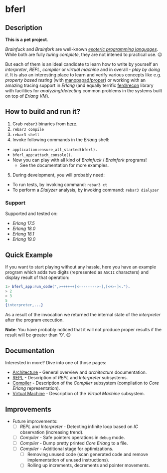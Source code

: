 # bferl

## Description

**This is a pet project**.

*Brainfuck* and *Brainfork* are well-known [*esoteric programming languages*](https://en.wikipedia.org/wiki/Esoteric_programming_language). While both are fully *turing complete*, they are not intened to practical use. :wink:

But each of them is an ideal candidate to learn how to write by yourself an *interpreter*, *REPL*, *compiler* or *virtual machine* and in overall - *play by doing it*. It is also an interesting place to learn and verify various concepts like e.g. *property based testing* (with [manopapad/proper](https://github.com/manopapad/proper)) or working with an amazing tracing support in *Erlang* (and equally terrific [ferd/recon](https://github.com/ferd/recon) library with facilities for *analyzing*/*detecting* common problems in the systems built on top of *Erlang VM*).

## How to build and run it?

1. Grab `rebar3` binaries from [here](https://github.com/rebar/rebar3).
2. `rebar3 compile`
3. `rebar3 shell`
4. Invoke following commands in the *Erlang* shell:
  - `application:ensure_all_started(bferl).`
  - `bferl_app:attach_console().`
  - Now you can play with all kind of *Brainfuck* / *Brainfork* programs!
    - See the documentation for more examples.
5. During development, you will probably need:
  - To run tests, by invoking command: `rebar3 ct`
  - To perform a *Dialyzer* analysis, by invoking command: `rebar3 dialyzer`

### Support

Supported and tested on:

- *Erlang 17.5*
- *Erlang 18.0*
- *Erlang 18.1*
- *Erlang 19.0*

## Quick Example

If you want to start playing without any hassle, here you have an example program which adds two digits (represented as `ASCII` characters) and display result of that operation:

```erlang
1> bferl_app:run_code(",>++++++[<-------->-],[<+>-]<.").
> 2
> 3
5
{interpreter,...}
```

As a result of the invocation we returned the internal state of the *interpreter* after the program execution.

**Note**: You have probably noticed that it will not produce proper results if the result will be greater than '9'. :wink:

## Documentation

Interested in more? Dive into one of those pages:

- [Architecture](/docs/Architecture.md) - General overview and *architecture* documentation.
- [REPL](/docs/REPL.md) - Description of *REPL* and *Interpreter* subsystems.
- [Compiler](/docs/Compiler.md) - Description of the *Compiler* subsystem (compilation to *Core Erlang* representation).
- [Virtual Machine](/docs/VirtualMachine.md) - Description of the *Virtual Machine* subsystem.

## Improvements

- Future improvements:
  - [ ] *REPL* and *Interpreter* - Detecting infinite loop based on *IC* observation (increasing trend).
  - [ ] *Compiler* - Safe pointers operations in `debug` mode.
  - [ ] *Compiler* - Dump pretty printed *Core Erlang* to a file.
  - [ ] *Compiler* - Additional stage for optimizations.
    - [ ] Removing unused code (scan generated code and remove implementation of unused instructions).
    - [ ] Rolling up increments, decrements and pointer movements.
